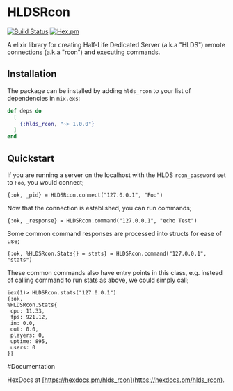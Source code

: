 # HLDSRcon

  [![Build Status](https://travis-ci.org/JonnyPower/hlds_rcon.svg?branch=master)](https://travis-ci.org/JonnyPower/hlds_rcon)
  [![Hex.pm](https://img.shields.io/hexpm/v/hlds_rcon.svg)](https://hex.pm/packages/hlds_rcon)

  A elixir library for creating Half-Life Dedicated Server (a.k.a "HLDS") remote connections (a.k.a "rcon") 
  and executing commands.

## Installation

The package can be installed by adding `hlds_rcon` to your list of dependencies in `mix.exs`:

```elixir
def deps do
  [
    {:hlds_rcon, "~> 1.0.0"}
  ]
end
```

## Quickstart

  If you are running a server on the localhost with the HLDS `rcon_password` set to `Foo`, you would connect;

    {:ok, _pid} = HLDSRcon.connect("127.0.0.1", "Foo")

  Now that the connection is established, you can run commands;

    {:ok, _response} = HLDSRcon.command("127.0.0.1", "echo Test")

  Some common command responses are processed into structs for ease of use;

    {:ok, %HLDSRcon.Stats{} = stats} = HLDSRcon.command("127.0.0.1", "stats")

  These common commands also have entry points in this class, e.g. instead of calling command to run stats as above,
  we could simply call;

    iex(1)> HLDSRcon.stats("127.0.0.1")
    {:ok,
    %HLDSRcon.Stats{
     cpu: 11.33,
     fps: 921.12,
     in: 0.0,
     out: 0.0,
     players: 0,
     uptime: 895,
     users: 0
    }}


#Documentation

HexDocs at [https://hexdocs.pm/hlds_rcon](https://hexdocs.pm/hlds_rcon).

